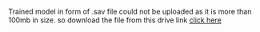 Trained model in form of .sav file could not be uploaded as it is more than 100mb in size. so download the file from this drive link
<a href='https://drive.google.com/file/d/1ctiJBckUj0fXSqcyRY2_nC2nvQy7ltwn/view?usp=sharing'>click here</a>
